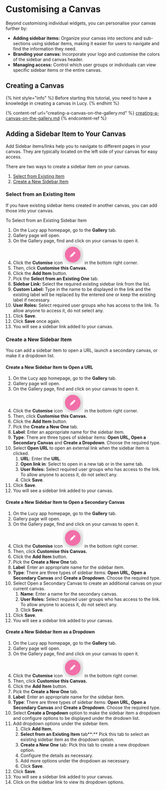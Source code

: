 # Customising a Canvas

Beyond customising individual widgets, you can personalise your canvas further by:

* **Adding sidebar items:** Organize your canvas into sections and sub-sections using sidebar items, making it easier for users to navigate and find the information they need.
* **Branding your canvas:** Incorporate your logo and customise the colors of the sidebar and canvas header.
* **Managing access:** Control which user groups or individuals can view specific sidebar items or the entire canvas.

## Creating a Canvas

{% hint style="info" %}
Before starting this tutorial, you need to have a knowledge in creating a canvas in Lucy.
{% endhint %}

{% content-ref url="creating-a-canvas-on-the-gallery.md" %}
[creating-a-canvas-on-the-gallery.md](creating-a-canvas-on-the-gallery.md)
{% endcontent-ref %}

## Adding a Sidebar Item to Your Canvas

Add Sidebar items/links help you to navigate to different pages in your canvas. They are typically located on the left side of your canvas for easy access.

There are two ways to create a sidebar item on your canvas.

1. [Select from Existing Item](customising-a-canvas.md#select-from-an-existing-item)
2. [Create a New Sidebar Item](customising-a-canvas.md#create-a-new-sidebar-item)

### Select from an Existing Item

If you have existing sidebar items created in another canvas, you can add those into your canvas.

To Select from an Existing Sidebar Item

1. On the Lucy app homepage, go to the **Gallery** tab.
2. Gallery page will open.
3. On the Gallery page, find and click on your canvas to open it.
4. Click the **Cutomise** icon![](<../.gitbook/assets/image (45).png>) in the bottom right corner.
5. Then, click **Customise this Canvas.**
6. Click the **Add Item** button.
7. Pick the **Select from an Existing One** tab.
8. **Sidebar Link:** Select the required existing sidebar link from the list.
9. **Custom Label:** Type in the name to be displayed in the link and the existing label will be replaced by the entered one or keep the existing label if necessary.
10. **User Roles:** Select required user groups who has access to the link. To allow anyone to access it, do not select any.
11. Click **Save**.
12. Click **Save** once again.
13. You will see a sidebar link added to your canvas.

### Create a New Sidebar Item

You can add a sidebar item to open a URL, launch a secondary canvas, or make it a dropdown list.

#### Create a New Sidebar Item to Open a URL

1. On the Lucy app homepage, go to the **Gallery** tab.
2. Gallery page will open.
3. On the Gallery page, find and click on your canvas to open it.
4. Click the **Cutomise** icon![](<../.gitbook/assets/image (45).png>) in the bottom right corner.
5. Then, click **Customise this Canvas.**
6. Click the **Add Item** button.
7. Pick the **Create a New One** tab.
8. **Label**: Enter an appropriate name for the sidebar item.
9. **Type**: There are three types of sidebar items: **Open URL, Open a Secondary Canvas** and **Create a Dropdown**. Choose the required type.
10. Select **Open URL** to open an external link when the sidebar item is clicked.
    1. **URL**: Enter the **URL**.
    2. **Open link in**: Select to open in a new tab or in the same tab.
    3. **User Roles:** Select required user groups who has access to the link. To allow anyone to access it, do not select any.
    4. Click **Save**.
11. Click **Save**.
12. You will see a sidebar link added to your canvas.

#### Create a New Sidebar Item to Open a Secondary Canvas

1. On the Lucy app homepage, go to the **Gallery** tab.
2. Gallery page will open.
3. On the Gallery page, find and click on your canvas to open it.
4. Click the **Cutomise** icon![](<../.gitbook/assets/image (45).png>) in the bottom right corner.
5. Then, click **Customise this Canvas.**
6. Click the **Add Item** button.
7. Pick the **Create a New One** tab.
8. **Label**: Enter an appropriate name for the sidebar item.
9. **Type**: There are three types of sidebar items: **Open URL, Open a Secondary Canvas** and **Create a Dropdown**. Choose the required type.
10. Select Open a Secondary Canvas to create an additional canvas on your current canvas.
    1. **Name**: Enter a name for the secondary canvas.
    2. **User Roles:** Select required user groups who has access to the link. To allow anyone to access it, do not select any.
    3. Click **Save**.
11. Click **Save**.
12. You will see a sidebar link added to your canvas.

#### Create a New Sidebar Item as a Dropdown

1. On the Lucy app homepage, go to the **Gallery** tab.
2. Gallery page will open.
3. On the Gallery page, find and click on your canvas to open it.
4. Click the **Cutomise** icon![](<../.gitbook/assets/image (45).png>) in the bottom right corner.
5. Then, click **Customise this Canvas.**
6. Click the **Add Item** button.
7. Pick the **Create a New One** tab.
8. **Label**: Enter an appropriate name for the sidebar item.
9. **Type**: There are three types of sidebar items: **Open URL, Open a Secondary Canvas** and **Create a Dropdown**. Choose the required type.
10. Select **Create a Dropdown** option to make the sidebar item a dropdown and configure options to be displayed under the drodown list.
11. Add dropdown options under the sidebar item.
    1. Click **Add Item.**
    2. **Select from an Existing Item** tab**:** Pick this tab to select an existing sidebar item as the dropdown option.
    3. **Create a New One** tab: Pick this tab to create a new dropdown option.
    4. Configure the details as necessary.
    5. Add more options under the dropdown as necessary.
    6. Click **Save**.
12. Click **Save**.
13. You will see a sidebar link added to your canvas.
14. Click on the sidebar link to view its dropdown options.

